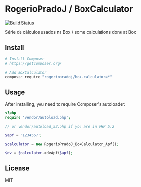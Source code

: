 RogerioPradoJ / BoxCalculator
=============================

[![Build Status](https://travis-ci.org/rogeriopradoj/box-calculator.png?branch=master)](https://travis-ci.org/rogeriopradoj/box-calculator)

Série de cálculos usados na Box / some calculations done at Box

Install
-------

```bash
# Install Composer
# https://getcomposer.org/

# Add BoxCalculator
composer require "rogeriopradoj/box-calculator=*"
```

Usage
-----

After installing, you need to require Composer's autoloader:

```php
<?php
require 'vendor/autoload.php';

// or vendor/autoload_52.php if you are in PHP 5.2

$apf = '1234567';

$calculator = new RogerioPradoJ_BoxCalculator_Apf();

$dv = $calculator->dvApf($apf);
```


License
-------
MIT


